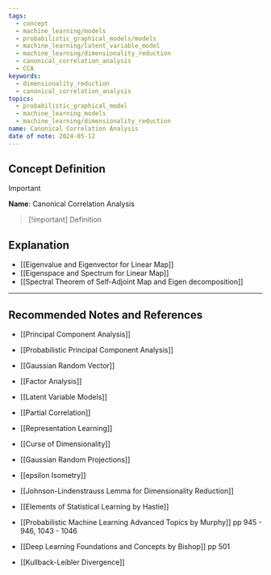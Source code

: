 ```yaml
---
tags:
  - concept
  - machine_learning/models
  - probabilistic_graphical_models/models
  - machine_learning/latent_variable_model
  - machine_learning/dimensionality_reduction
  - canonical_correlation_analysis
  - CCA
keywords:
  - dimensionality_reduction
  - canonical_correlation_analysis
topics:
  - probabilistic_graphical_model
  - machine_learning_models
  - machine_learning/dimensionality_reduction
name: Canonical Correlation Analysis
date of note: 2024-05-12
---
```


## Concept Definition

>[!important]
>**Name**: Canonical Correlation Analysis

>[!important] Definition




## Explanation

- [[Eigenvalue and Eigenvector for Linear Map]]
- [[Eigenspace and Spectrum for Linear Map]]
- [[Spectral Theorem of Self-Adjoint Map and Eigen decomposition]]



-----------
##  Recommended Notes and References


- [[Principal Component Analysis]]
- [[Probabilistic Principal Component Analysis]]
- [[Gaussian Random Vector]]

- [[Factor Analysis]]
- [[Latent Variable Models]]
- [[Partial Correlation]]

- [[Representation Learning]]

- [[Curse of Dimensionality]]
- [[Gaussian Random Projections]]
- [[epsilon Isometry]]
- [[Johnson-Lindenstrauss Lemma for Dimensionality Reduction]]


- [[Elements of Statistical Learning by Hastie]]
- [[Probabilistic Machine Learning Advanced Topics by Murphy]] pp 945 - 946, 1043 - 1046
- [[Deep Learning Foundations and Concepts by Bishop]] pp 501

- [[Kullback-Leibler Divergence]]
